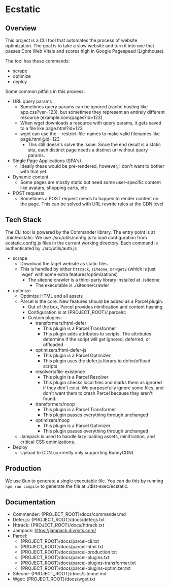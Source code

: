 # Ecstatic

## Overview

This project is a CLI tool that automates the process of website optimization. The goal is to take a slow website and turn it into one that passes Core Web Vitals and scores high in Google Pagespeed (Lighthouse).

The tool has these commands:
- scrape    
- optimize
- deploy

Some common pitfalls in this process:
- URL query params
    - Sometimes query params can be ignored (cache busting like app.css?ver=123), but sometimes they represent an entirely different resource (example.com/pages?id=123)
    - When wget downloads a resource with query params, it gets saved to a file like page.html?id=123
    - wget can use the --restrict-file-names to make valid filenames like page.html@id=123
        - This still doesn's solve the issue. Since the end result is a static site, each distinct page needs a distinct url without query params.
- Single Page Applications (SPA's)
    - Ideally these would be pre-rendered, however, I don't want to bother with that yet.
- Dynamic content
    - Some pages are mostly static but need some user-specific content like avatars, shopping carts, etc
- POST requests
    - Sometimes a POST request needs to happen to render content on the page. This can be solved with URL rewrite rules at the CDN level

## Tech Stack

The CLI tool is powered by the Commander library. The entry point is at ./bin/ecstatic. We use ./src/utils/config.js to load configuration from ecstatic.config.js files in the current working directory. Each command is authenticated by ./src/utils/auth.js

- scrape
    - Download the taget website as static files
    - This is handled by either `httrack`, `siteone`, or `wget2` (which is just 'wget' with some extra features/optimizations)
        - The siteone crawler is a third-party library installed at ./siteone
            - The executable is ./siteone/crawler
- optimize
    - Optimize HTML and all assets
    - Parcel is the core. New features should be added as a Parcel plugin.
        - Out of the box, Parcel provides minification and content hashing.
        - Configuration is at {PROJECT_ROOT}/.parcelrc
        - Custom plugins:
            - transformers/html-defer
                - This plugin is a Parcel Transformer
                - This plugin adds attributes to scripts. The attributes determine if the script will get ignored, deferred, or offloaded
            - optimizers/html-defer-js
                - This plugin is a Parcel Optimizer
                - This plugin uses the defer.js library to defer/offload scripts
            - resolvers/file-existence
                - This plugin is a Parcel Resolver
                - This plugin checks local files and marks them as ignored if they don't exist. We purposefully ignore some files, and don't want them to crash Parcel because they aren't found.
            - transformers/noop
                - This plugin is a Parcel Transformer
                - This plugin passes everything through unchanged
            - optimizers/noop
                - This plugin is a Parcel Optimizer
                - This plugin passes everything through unchanged
    - Jampack is used to handle lazy loading assets, minification, and critical CSS optimizations.
- Deploy
    - Upload to CDN (currently only supporting BunnyCDN)

## Production

We use Bun to generate a single executable file. You can do this by running `npm run compile` to generate the file at ./dist-exec/ecstatic.

## Documentation

- Commander: {PROJECT_ROOT}/docs/commander.md
- Defer.js: {PROJECT_ROOT}/docs/deferjs.txt
- Httrack: {PROJECT_ROOT}/docs/httrack.txt
- Jampack: https://jampack.divriots.com/
- Parcel:
    - {PROJECT_ROOT}/docs/parcel-cli.txt
    - {PROJECT_ROOT}/docs/parcel-html.txt
    - {PROJECT_ROOT}/docs/parcel-production.txt
    - {PROJECT_ROOT}/docs/parcel-plugins.txt
    - {PROJECT_ROOT}/docs/parcel-plugins-transformer.txt
    - {PROJECT_ROOT}/docs/parcel-plugins-optimizer.txt
- Siteone: {PROJECT_ROOT}/docs/siteone.md
- Wget: {PROJECT_ROOT}/docs/wget.txt